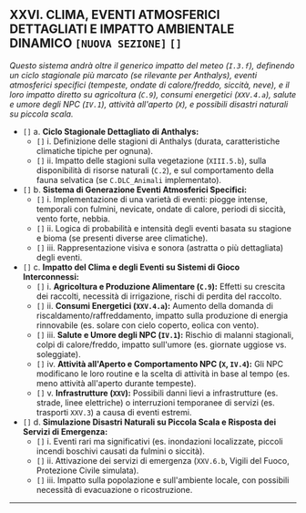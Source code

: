 ## XXVI. CLIMA, EVENTI ATMOSFERICI DETTAGLIATI E IMPATTO AMBIENTALE DINAMICO `[NUOVA SEZIONE]` `[]`

*Questo sistema andrà oltre il generico impatto del meteo (`I.3.f`), definendo un ciclo stagionale più marcato (se rilevante per Anthalys), eventi atmosferici specifici (tempeste, ondate di calore/freddo, siccità, neve), e il loro impatto diretto su agricoltura (`C.9`), consumi energetici (`XXV.4.a`), salute e umore degli NPC (`IV.1`), attività all'aperto (`X`), e possibili disastri naturali su piccola scala.*

* `[]` a. **Ciclo Stagionale Dettagliato di Anthalys:**
    * `[]` i. Definizione delle stagioni di Anthalys (durata, caratteristiche climatiche tipiche per ognuna).
    * `[]` ii. Impatto delle stagioni sulla vegetazione (`XIII.5.b`), sulla disponibilità di risorse naturali (`C.2`), e sul comportamento della fauna selvatica (se `C.DLC_Animali` implementato).
* `[]` b. **Sistema di Generazione Eventi Atmosferici Specifici:**
    * `[]` i. Implementazione di una varietà di eventi: piogge intense, temporali con fulmini, nevicate, ondate di calore, periodi di siccità, vento forte, nebbia.
    * `[]` ii. Logica di probabilità e intensità degli eventi basata su stagione e bioma (se presenti diverse aree climatiche).
    * `[]` iii. Rappresentazione visiva e sonora (astratta o più dettagliata) degli eventi.
* `[]` c. **Impatto del Clima e degli Eventi su Sistemi di Gioco Interconnessi:**
    * `[]` i. **Agricoltura e Produzione Alimentare (`C.9`):** Effetti su crescita dei raccolti, necessità di irrigazione, rischi di perdita del raccolto.
    * `[]` ii. **Consumi Energetici (`XXV.4.a`):** Aumento della domanda di riscaldamento/raffreddamento, impatto sulla produzione di energia rinnovabile (es. solare con cielo coperto, eolica con vento).
    * `[]` iii. **Salute e Umore degli NPC (`IV.1`):** Rischio di malanni stagionali, colpi di calore/freddo, impatto sull'umore (es. giornate uggiose vs. soleggiate).
    * `[]` iv. **Attività all'Aperto e Comportamento NPC (`X`, `IV.4`):** Gli NPC modificano le loro routine e la scelta di attività in base al tempo (es. meno attività all'aperto durante tempeste).
    * `[]` v. **Infrastrutture (`XXV`):** Possibili danni lievi a infrastrutture (es. strade, linee elettriche) o interruzioni temporanee di servizi (es. trasporti `XXV.3`) a causa di eventi estremi.
* `[]` d. **Simulazione Disastri Naturali su Piccola Scala e Risposta dei Servizi di Emergenza:**
    * `[]` i. Eventi rari ma significativi (es. inondazioni localizzate, piccoli incendi boschivi causati da fulmini o siccità).
    * `[]` ii. Attivazione dei servizi di emergenza (`XXV.6.b`, Vigili del Fuoco, Protezione Civile simulata).
    * `[]` iii. Impatto sulla popolazione e sull'ambiente locale, con possibili necessità di evacuazione o ricostruzione.

---

